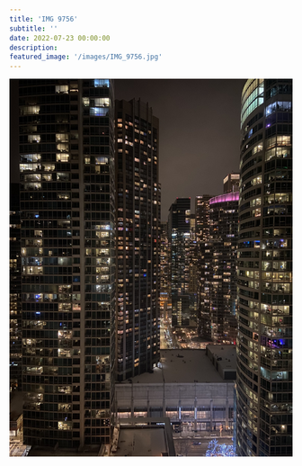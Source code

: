 ```yaml
---
title: 'IMG 9756'
subtitle: ''
date: 2022-07-23 00:00:00
description: 
featured_image: '/images/IMG_9756.jpg'
---
```


![](/images/IMG_9756.jpg)
